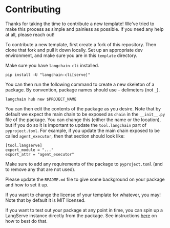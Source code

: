 # Contributing

Thanks for taking the time to contribute a new template!
We've tried to make this process as simple and painless as possible.
If you need any help at all, please reach out!

To contribute a new template, first create a fork of this repository.
Then clone that fork and pull it down locally.
Set up an appropriate dev environment, and make sure you are in this `template` directory.

Make sure you have `langchain-cli` installed.

```shell
pip install -U "langchain-cli[serve]"
```

You can then run the following command to create a new skeleton of a package.
By convention, package names should use `-` delimeters (not `_`).

```shell
langchain hub new $PROJECT_NAME
```

You can then edit the contents of the package as you desire.
Note that by default we expect the main chain to be exposed as `chain` in the `__init__.py` file of the package.
You can change this (either the name or the location), but if you do so it is important to update the `tool.langchain`
part of `pyproject.toml`.
For example, if you update the main chain exposed to be called `agent_executor`, then that section should look like:

```text
[tool.langserve]
export_module = "..."
export_attr = "agent_executor"
```

Make sure to add any requirements of the package to `pyproject.toml` (and to remove any that are not used).

Please update the `README.md` file to give some background on your package and how to set it up.

If you want to change the license of your template for whatever, you may! Note that by default it is MIT licensed.

If you want to test out your package at any point in time, you can spin up a LangServe instance directly from the package.
See instructions [here](LAUNCHING_PACKAGE.md) on how to best do that.
